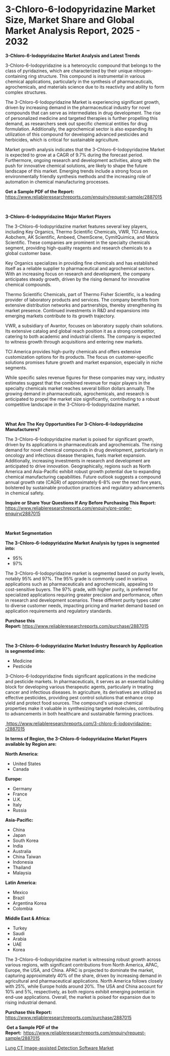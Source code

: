 <p><h1>3-Chloro-6-Iodopyridazine Market Size, Market Share and Global Market Analysis Report, 2025 - 2032</h1></p><p><strong>3-Chloro-6-Iodopyridazine Market Analysis and Latest Trends</strong></p>
<p><p>3-Chloro-6-Iodopyridazine is a heterocyclic compound that belongs to the class of pyridazines, which are characterized by their unique nitrogen-containing ring structure. This compound is instrumental in various chemical applications, particularly in the synthesis of pharmaceuticals, agrochemicals, and materials science due to its reactivity and ability to form complex structures.</p><p>The 3-Chloro-6-Iodopyridazine Market is experiencing significant growth, driven by increasing demand in the pharmaceutical industry for novel compounds that can serve as intermediates in drug development. The rise of personalized medicine and targeted therapies is further propelling this demand, as researchers seek out specific chemical entities for drug formulation. Additionally, the agrochemical sector is also expanding its utilization of this compound for developing advanced pesticides and herbicides, which is critical for sustainable agriculture.</p><p>Market growth analysis indicates that the 3-Chloro-6-Iodopyridazine Market is expected to grow at a CAGR of 9.7% during the forecast period. Furthermore, ongoing research and development activities, along with the push for innovative chemical solutions, are likely to shape the future landscape of this market. Emerging trends include a strong focus on environmentally friendly synthesis methods and the increasing role of automation in chemical manufacturing processes.</p></p>
<p><strong>Get a Sample PDF of the Report:&nbsp;</strong> <a href="https://www.reliableresearchreports.com/enquiry/request-sample/2887015?utm_campaign=2737&utm_medium=2&utm_source=Github&utm_content=ia&utm_term=13032025&utm_id=3-chloro-6-iodopyridazine">https://www.reliableresearchreports.com/enquiry/request-sample/2887015</a></p>
<p>&nbsp;</p>
<p><strong>3-Chloro-6-Iodopyridazine Major Market Players</strong></p>
<p><p>The 3-Chloro-6-Iodopyridazine market features several key players, including Key Organics, Thermo Scientific Chemicals, VWR, TCI America, Aobchem, AK Scientific, Ambeed, ChemScene, CymitQuimica, and Matrix Scientific. These companies are prominent in the specialty chemicals segment, providing high-quality reagents and research chemicals to a global customer base.</p><p>Key Organics specializes in providing fine chemicals and has established itself as a reliable supplier to pharmaceutical and agrochemical sectors. With an increasing focus on research and development, the company anticipates steady growth, driven by the rising demand for innovative chemical compounds.</p><p>Thermo Scientific Chemicals, part of Thermo Fisher Scientific, is a leading provider of laboratory products and services. The company benefits from extensive distribution networks and partnerships, thereby strengthening its market presence. Continued investments in R&D and expansions into emerging markets contribute to its growth trajectory.</p><p>VWR, a subsidiary of Avantor, focuses on laboratory supply chain solutions. Its extensive catalog and global reach position it as a strong competitor, catering to both academic and industrial clients. The company is expected to witness growth through acquisitions and entering new markets.</p><p>TCI America provides high-purity chemicals and offers extensive customization options for its products. The focus on customer-specific solutions promises future growth and market expansion, especially in niche segments.</p><p>While specific sales revenue figures for these companies may vary, industry estimates suggest that the combined revenue for major players in the specialty chemicals market reaches several billion dollars annually. The growing demand in pharmaceuticals, agrochemicals, and research is anticipated to propel the market size significantly, contributing to a robust competitive landscape in the 3-Chloro-6-Iodopyridazine market.</p></p>
<p>&nbsp;</p>
<p><strong>What Are The Key Opportunities For 3-Chloro-6-Iodopyridazine Manufacturers?</strong></p>
<p><p>The 3-Chloro-6-Iodopyridazine market is poised for significant growth, driven by its applications in pharmaceuticals and agrochemicals. The rising demand for novel chemical compounds in drug development, particularly in oncology and infectious disease therapies, fuels market expansion. Additionally, increasing investments in research and development are anticipated to drive innovation. Geographically, regions such as North America and Asia-Pacific exhibit robust growth potential due to expanding chemical manufacturing capabilities. Future outlook suggests a compound annual growth rate (CAGR) of approximately 6-8% over the next five years, bolstered by sustainable production practices and regulatory advancements in chemical safety.</p></p>
<p><strong>Inquire or Share Your Questions If Any Before Purchasing This Report:</strong> <a href="https://www.reliableresearchreports.com/enquiry/pre-order-enquiry/2887015?utm_campaign=2737&utm_medium=2&utm_source=Github&utm_content=ia&utm_term=13032025&utm_id=3-chloro-6-iodopyridazine">https://www.reliableresearchreports.com/enquiry/pre-order-enquiry/2887015</a></p>
<p>&nbsp;</p>
<p><strong>Market Segmentation</strong></p>
<p><strong>The 3-Chloro-6-Iodopyridazine Market Analysis by types is segmented into:</strong></p>
<p><ul><li>95%</li><li>97%</li></ul></p>
<p><p>The 3-Chloro-6-Iodopyridazine market is segmented based on purity levels, notably 95% and 97%. The 95% grade is commonly used in various applications such as pharmaceuticals and agrochemicals, appealing to cost-sensitive buyers. The 97% grade, with higher purity, is preferred for specialized applications requiring greater precision and performance, often in research and development scenarios. These different purity types cater to diverse customer needs, impacting pricing and market demand based on application requirements and regulatory standards.</p></p>
<p><strong>Purchase this Report:&nbsp;</strong><a href="https://www.reliableresearchreports.com/purchase/2887015?utm_campaign=2737&utm_medium=2&utm_source=Github&utm_content=ia&utm_term=13032025&utm_id=3-chloro-6-iodopyridazine">https://www.reliableresearchreports.com/purchase/2887015</a></p>
<p>&nbsp;</p>
<p><strong>The 3-Chloro-6-Iodopyridazine Market Industry Research by Application is segmented into:</strong></p>
<p><ul><li>Medicine</li><li>Pesticide</li></ul></p>
<p><p>3-Chloro-6-Iodopyridazine finds significant applications in the medicine and pesticide markets. In pharmaceuticals, it serves as an essential building block for developing various therapeutic agents, particularly in treating cancer and infectious diseases. In agriculture, its derivatives are utilized as effective pesticides, providing pest control solutions that enhance crop yield and protect food sources. The compound's unique chemical properties make it valuable in synthesizing targeted molecules, contributing to advancements in both healthcare and sustainable farming practices.</p></p>
<p><a href="https://www.reliableresearchreports.com/3-chloro-6-iodopyridazine-r2887015?utm_campaign=2737&utm_medium=2&utm_source=Github&utm_content=ia&utm_term=13032025&utm_id=3-chloro-6-iodopyridazine">&nbsp;https://www.reliableresearchreports.com/3-chloro-6-iodopyridazine-r2887015</a></p>
<p><strong>In terms of Region, the 3-Chloro-6-Iodopyridazine Market Players available by Region are:</strong></p>
<p>
    <p> <strong> North America: </strong>
        <ul>
            <li>United States</li>
            <li>Canada</li>
        </ul>
        </p> 
    <p> <strong> Europe: </strong>
        <ul>
            <li>Germany</li>
            <li>France</li>
            <li>U.K.</li>
            <li>Italy</li>
            <li>Russia</li>
        </ul>
        </p> 
    <p> <strong> Asia-Pacific: </strong>
        <ul>
            <li>China</li>
            <li>Japan</li>
            <li>South Korea</li>
            <li>India</li>
            <li>Australia</li>
            <li>China Taiwan</li>
            <li>Indonesia</li>
            <li>Thailand</li>
            <li>Malaysia</li>
        </ul>
        </p> 
    <p> <strong> Latin America: </strong>
        <ul>
            <li>Mexico</li>
            <li>Brazil</li>
            <li>Argentina Korea</li>
            <li>Colombia</li>
        </ul>
        </p> 
    <p> <strong> Middle East & Africa: </strong>
        <ul>
            <li>Turkey</li>
            <li>Saudi</li>
            <li>Arabia</li>
            <li>UAE</li>
            <li>Korea</li>
        </ul>
    </p>
    </p>
<p><p>The 3-Chloro-6-Iodopyridazine market is witnessing robust growth across various regions, with significant contributions from North America, APAC, Europe, the USA, and China. APAC is projected to dominate the market, capturing approximately 40% of the share, driven by increasing demand in agricultural and pharmaceutical applications. North America follows closely with 25%, while Europe holds around 20%. The USA and China account for 10% and 5%, respectively, as both regions exhibit emerging potential in end-use applications. Overall, the market is poised for expansion due to rising industrial demand.</p></p>
<p><strong>Purchase this Report: </strong><a href="https://www.reliableresearchreports.com/purchase/2887015?utm_campaign=2737&utm_medium=2&utm_source=Github&utm_content=ia&utm_term=13032025&utm_id=3-chloro-6-iodopyridazine">https://www.reliableresearchreports.com/purchase/2887015</a></p>
<p>&nbsp;<strong>Get a Sample PDF of the Report:&nbsp;&nbsp;</strong><a href="https://www.reliableresearchreports.com/enquiry/request-sample/2887015?utm_campaign=2737&utm_medium=2&utm_source=Github&utm_content=ia&utm_term=13032025&utm_id=3-chloro-6-iodopyridazine">https://www.reliableresearchreports.com/enquiry/request-sample/2887015</a></p>
<p><strong></strong></p>
<p><p><a href="https://github.com/nabadeneme/Market-Research-Report-List-1/blob/main/lung-ct-image-assisted-detection-software-market.md?utm_campaign=2737&utm_medium=2&utm_source=Github&utm_content=ia&utm_term=13032025&utm_id=3-chloro-6-iodopyridazine">Lung CT Image-assisted Detection Software Market</a></p></p>